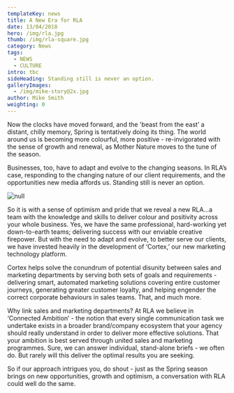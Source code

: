 ```yaml
---
templateKey: news
title: A New Era for RLA
date: 13/04/2018
hero: /img/rla.jpg
thumb: /img/rla-square.jpg
category: News
tags:
  - NEWS
  - CULTURE
intro: tbc
sideHeading: Standing still is never an option.
galleryImages:
  - /img/mike-story@2x.jpg
author: Mike Smith
weighting: 0
---
```


Now the clocks have moved forward, and the 'beast from the east’ a distant, chilly memory, Spring is tentatively doing its thing. The world around us is becoming more colourful, more positive - re-invigorated with the sense of growth and renewal, as Mother Nature moves to the tune of the season.

Businesses, too, have to adapt and evolve to the changing seasons. In RLA’s case, responding to the changing nature of our client requirements, and the opportunities new media affords us. Standing still is never an option.

![null](/img/mike-story@2x.jpg)

So it is with a sense of optimism and pride that we reveal a new RLA…a team with the knowledge and skills to deliver colour and positivity across your whole business. Yes, we have the same professional, hard-working yet down-to-earth teams; delivering success with our enviable creative firepower. But with the need to adapt and evolve, to better serve our clients, we have invested heavily in the development of ‘Cortex,’ our new marketing technology platform.

Cortex helps solve the conundrum of potential disunity between sales and marketing departments by serving both sets of goals and requirements - delivering smart, automated marketing solutions covering entire customer journeys, generating greater customer loyalty, and helping engender the correct corporate behaviours in sales teams. That, and much more.

Why link sales and marketing departments? At RLA we believe in ‘Connected Ambition’ - the notion that every single communication task we undertake exists in a broader brand/company ecosystem that your agency should really understand in order to deliver more effective solutions. That your ambition is best served through united sales and marketing programmes. Sure, we can answer individual, stand-alone briefs - we often do. But rarely will this deliver the optimal results you are seeking.

So if our approach intrigues you, do shout - just as the Spring season brings on new opportunities, growth and optimism, a conversation with RLA could well do the same.

